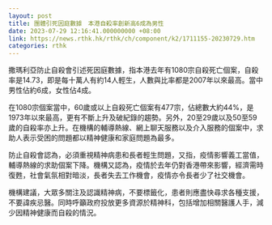 ```yaml
---
layout: post
title: 團體引死因庭數據　本港自殺率創新高6成為男性
date: 2023-07-29 12:16:41.000000000 +08:00
link: https://news.rthk.hk/rthk/ch/component/k2/1711155-20230729.htm
categories: rthk
---
```


撒瑪利亞防止自殺會引述死因庭數據，指本港去年有1080宗自殺死亡個案，自殺率是14.73，即是每十萬人有約14人輕生，人數與比率都是2007年以來最高。當中男性佔約6成，女性佔4成。

在1080宗個案當中，60歲或以上自殺死亡個案有477宗，佔總數大約44%，是1973年以來最高，更有不斷上升及破紀錄的趨勢。另外，20至29歲以及50至59歲的自殺率亦上升。在機構的輔導熱線、網上聊天服務以及介入服務的個案中，求助人表示受困的問題都以精神健康和家庭問題為最多。

防止自殺會認為，必須重視精神病患和長者輕生問題，又指，疫情影響義工當值，輔導熱線的求助個案下降。機構又認為，疫情於去年仍對香港帶來影響，經濟需時復甦，社會氣氛相對暗淡，長者失去工作機會，疫情亦令長者少了社交機會。

機構建議，大眾多關注及認識精神病，不要標籤化，患者則應盡快尋求各種支援，不要諱疾忌醫。同時呼籲政府投放更多資源於精神科，包括增加相關醫護人手，減少因精神健康而自殺的情況。
